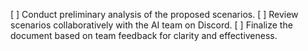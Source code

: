 [ ] Conduct preliminary analysis of the proposed scenarios.
[ ] Review scenarios collaboratively with the AI team on Discord.
[ ] Finalize the document based on team feedback for clarity and effectiveness.